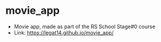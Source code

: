 # movie_app
* Movie app, made as part of the RS School Stage#0 course
* Link: https://legat14.github.io/movie_app/